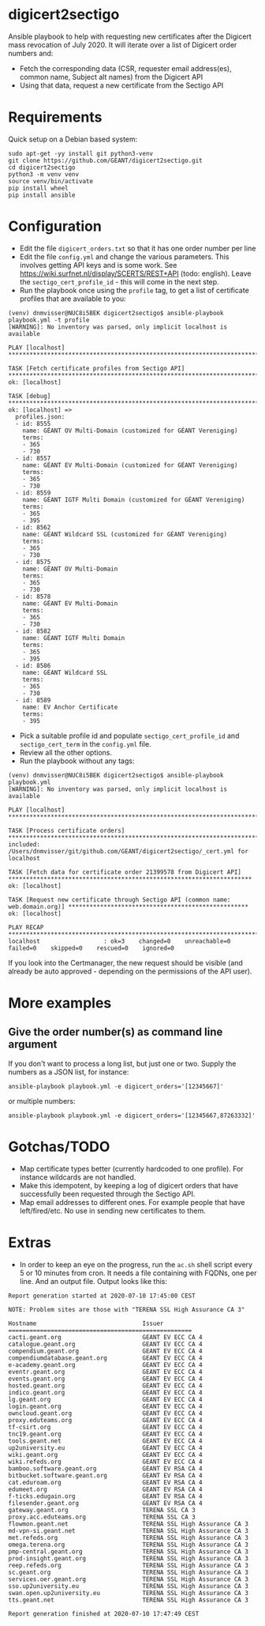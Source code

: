 # digicert2sectigo

Ansible playbook to help with requesting new certificates after the Digicert mass revocation of July 2020.
It will iterate over a list of Digicert order numbers and:

* Fetch the corresponding data (CSR, requester email address(es), common name,
  Subject alt names) from the Digicert API
* Using that data, request a new certificate from the Sectigo API

# Requirements

Quick setup on a Debian based system:

```
sudo apt-get -yy install git python3-venv
git clone https://github.com/GEANT/digicert2sectigo.git
cd digicert2sectigo
python3 -m venv venv
source venv/bin/activate
pip install wheel
pip install ansible
```


# Configuration

* Edit the file `digicert_orders.txt` so that it has one order number per line
* Edit the file `config.yml` and change the various parameters. This involves
  getting API keys and is some work. See
https://wiki.surfnet.nl/display/SCERTS/REST+API (todo: english). Leave the
`sectigo_cert_profile_id` - this will come in the next step.
* Run the playbook once using the `profile` tag, to get a list of certificate
  profiles that are available to you:

```
(venv) dnmvisser@NUC8i5BEK digicert2sectigo$ ansible-playbook playbook.yml -t profile
[WARNING]: No inventory was parsed, only implicit localhost is available

PLAY [localhost] *****************************************************************************************************************************

TASK [Fetch certificate profiles from Sectigo API] *******************************************************************************************
ok: [localhost]

TASK [debug] *********************************************************************************************************************************
ok: [localhost] => 
  profiles.json:
  - id: 8555
    name: GÉANT OV Multi-Domain (customized for GÉANT Vereniging)
    terms:
    - 365
    - 730
  - id: 8557
    name: GÉANT EV Multi-Domain (customized for GÉANT Vereniging)
    terms:
    - 365
    - 730
  - id: 8559
    name: GÉANT IGTF Multi Domain (customized for GÉANT Vereniging)
    terms:
    - 365
    - 395
  - id: 8562
    name: GÉANT Wildcard SSL (customized for GÉANT Vereniging)
    terms:
    - 365
    - 730
  - id: 8575
    name: GÉANT OV Multi-Domain
    terms:
    - 365
    - 730
  - id: 8578
    name: GÉANT EV Multi-Domain
    terms:
    - 365
    - 730
  - id: 8582
    name: GÉANT IGTF Multi Domain
    terms:
    - 365
    - 395
  - id: 8586
    name: GÉANT Wildcard SSL
    terms:
    - 365
    - 730
  - id: 8589
    name: EV Anchor Certificate
    terms:
    - 395
```
* Pick a suitable profile id and populate `sectigo_cert_profile_id` and
`sectigo_cert_term` in the `config.yml` file.
* Review all the other options.
* Run the playbook without any tags:

```
(venv) dnmvisser@NUC8i5BEK digicert2sectigo$ ansible-playbook playbook.yml
[WARNING]: No inventory was parsed, only implicit localhost is available

PLAY [localhost] ***********************************************************************************************************************

TASK [Process certificate orders] ******************************************************************************************************
included: /Users/dnmvisser/git/github.com/GEANT/digicert2sectigo/_cert.yml for localhost

TASK [Fetch data for certificate order 21399578 from Digicert API] *********************************************************************
ok: [localhost]

TASK [Request new certificate through Sectigo API (common name: web.domain.org)] ***************************************************
ok: [localhost]

PLAY RECAP *****************************************************************************************************************************
localhost                  : ok=3    changed=0    unreachable=0    failed=0    skipped=0    rescued=0    ignored=0   
```

If you look into the Certmanager, the new request should be visible (and already
be auto approved - depending on the permissions of the API user).

# More examples

## Give the order number(s) as command line argument

If you don't want to process a long list, but just one or two.
Supply the numbers as a JSON list, for instance:

```
ansible-playbook playbook.yml -e digicert_orders='[12345667]'
```

or multiple numbers:

```
ansible-playbook playbook.yml -e digicert_orders='[12345667,87263332]'
```


# Gotchas/TODO

* Map certificate types better (currently hardcoded to one profile). For
instance wildcards are not handled.
* Make this idempotent, by keeping a log of digicert orders that have
successfully been requested through the Sectigo API.
* Map email addresses to different ones. For example people that have
  left/fired/etc. No use in sending new certificates to them.

# Extras

* In order to keep an eye on the progress, run the `ac.sh` shell script every 5
  or 10 minutes from cron. It needs a file containing with FQDNs, one per line.
And an output file. Output looks like this:
```
Report generation started at 2020-07-10 17:45:00 CEST

NOTE: Problem sites are those with "TERENA SSL High Assurance CA 3"

Hostname                              Issuer
====================================================
cacti.geant.org                       GEANT EV ECC CA 4
catalogue.geant.org                   GEANT EV ECC CA 4
compendium.geant.org                  GEANT EV ECC CA 4
compendiumdatabase.geant.org          GEANT EV ECC CA 4
e-academy.geant.org                   GEANT EV ECC CA 4
eventr.geant.org                      GEANT EV ECC CA 4
events.geant.org                      GEANT EV ECC CA 4
hosted.geant.org                      GEANT EV ECC CA 4
indico.geant.org                      GEANT EV ECC CA 4
lg.geant.org                          GEANT EV ECC CA 4
login.geant.org                       GEANT EV ECC CA 4
owncloud.geant.org                    GEANT EV ECC CA 4
proxy.eduteams.org                    GEANT EV ECC CA 4
tf-csirt.org                          GEANT EV ECC CA 4
tnc19.geant.org                       GEANT EV ECC CA 4
tools.geant.net                       GEANT EV ECC CA 4
up2university.eu                      GEANT EV ECC CA 4
wiki.geant.org                        GEANT EV ECC CA 4
wiki.refeds.org                       GEANT EV ECC CA 4
bamboo.software.geant.org             GEANT EV RSA CA 4
bitbucket.software.geant.org          GEANT EV RSA CA 4
cat.eduroam.org                       GEANT EV RSA CA 4
edumeet.org                           GEANT EV RSA CA 4
f-ticks.edugain.org                   GEANT EV RSA CA 4
filesender.geant.org                  GEANT EV RSA CA 4
gateway.geant.org                     TERENA SSL CA 3
proxy.acc.eduteams.org                TERENA SSL CA 3
flowmon.geant.net                     TERENA SSL High Assurance CA 3
md-vpn-si.geant.net                   TERENA SSL High Assurance CA 3
met.refeds.org                        TERENA SSL High Assurance CA 3
omega.terena.org                      TERENA SSL High Assurance CA 3
pmp-central.geant.org                 TERENA SSL High Assurance CA 3
prod-insight.geant.org                TERENA SSL High Assurance CA 3
reep.refeds.org                       TERENA SSL High Assurance CA 3
sc.geant.org                          TERENA SSL High Assurance CA 3
services.oer.geant.org                TERENA SSL High Assurance CA 3
sso.up2university.eu                  TERENA SSL High Assurance CA 3
swan.open.up2university.eu            TERENA SSL High Assurance CA 3
tts.geant.net                         TERENA SSL High Assurance CA 3

Report generation finished at 2020-07-10 17:47:49 CEST
```
